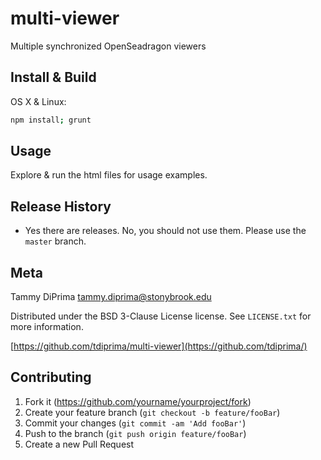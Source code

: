 # multi-viewer

Multiple synchronized OpenSeadragon viewers

## Install & Build

OS X & Linux:

```sh
npm install; grunt
```

## Usage

Explore & run the html files for usage examples.

## Release History

* Yes there are releases. No, you should not use them. Please use the `master` branch.

## Meta

Tammy DiPrima tammy.diprima@stonybrook.edu

Distributed under the BSD 3-Clause License license. See ``LICENSE.txt`` for more information.

[https://github.com/tdiprima/multi-viewer](https://github.com/tdiprima/)

## Contributing

1. Fork it (<https://github.com/yourname/yourproject/fork>)
2. Create your feature branch (`git checkout -b feature/fooBar`)
3. Commit your changes (`git commit -am 'Add fooBar'`)
4. Push to the branch (`git push origin feature/fooBar`)
5. Create a new Pull Request
